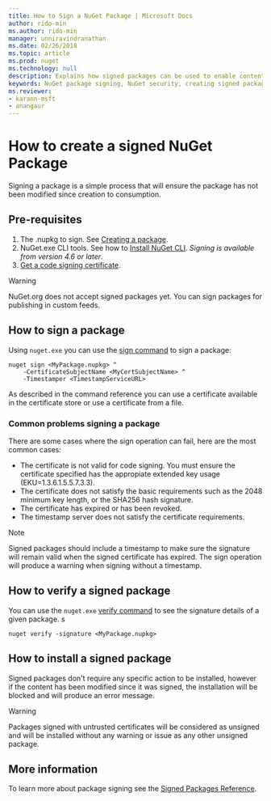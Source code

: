 ```yaml
---
title: How to Sign a NuGet Package | Microsoft Docs
author: rido-min
ms.author: rido-min
manager: unniravindranathan
ms.date: 02/26/2018
ms.topic: article
ms.prod: nuget
ms.technology: null
description: Explains how signed packages can be used to enable content integrity verification
keywords: NuGet package signing, NuGet security, creating signed packages
ms.reviewer:
- karann-msft
- anangaur
---
```


# How to create a signed NuGet Package

Signing a package is a simple process that will ensure the package has not been modified since creation to consumption.

## Pre-requisites

1. The .nupkg to sign. See [Creating a package](creating-a-package.md).
2. NuGet.exe CLI tools. See how to [Install NuGet CLI](../install-nuget-client-tools.md#nugetexe-cli). *Signing is available from version 4.6 or later*.
3. [Get a code signing certificate](../reference/signed-packages-referece#get-codesigning-certificate). 


> [!Warning] 
> NuGet.org does not accept signed packages yet. You can sign packages for publishing in custom feeds.

## How to sign a package

Using `nuget.exe` you can use the [sign command](../tools/cli-ref-sign) to sign a package:

```cli
nuget sign <MyPackage.nupkg> ^
    -CertificateSubjectName <MyCertSubjectName> ^
    -Timestamper <TimestampServiceURL>
```

As described in the command reference you can use a certificate available in the certificate store or use a certificate from a file.

### Common problems signing a package

There are some cases where the sign operation can fail, here are the most common cases:
- The certificate is not valid for code signing. You must ensure the certificate specified has the appropiate extended key usage (EKU=1.3.6.1.5.5.7.3.3).
- The certificate does not satisfy the basic requirements such as the 2048 minimum key length, or the SHA256 hash signature.
- The certificate has expired or has been revoked.
- The timestamp server does not satisfy the certificate requirements.

> [!Note]
> Signed packages should include a timestamp to make sure the signature will remain valid when the signed certificate has expired. The sign operation will produce a warning when signing without a timestamp.


## How to verify a signed package

You can use the `nuget.exe` [verify command](../tools/cli-ref-verify) to see the signature details of a given package.
s
```cli
nuget verify -signature <MyPackage.nupkg>
```

## How to install a signed package

Signed packages don't require any specific action to be installed, however if the content has been modified since it was signed, the installation will be blocked and will produce an error message.

> [!Warning]
> Packages signed with untrusted certificates will be considered as unsigned and will be installed without any warning or issue as any other unsigned package.

## More information

To learn more about package signing see the [Signed Packages Reference](../reference/Signed-Packages-Reference.md).
